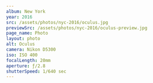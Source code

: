 ```yaml
---
album: New York
year: 2016
src: /assets/photos/nyc-2016/oculus.jpg
previewSrc: /assets/photos/nyc-2016/oculus-preview.jpg
page_name: Photo
layout: photo
alt: Oculus
camera: Nikon D5300
iso: ISO 400
focalLength: 20mm
aperture: ƒ/2.8
shutterSpeed: 1/640 sec
---
```

